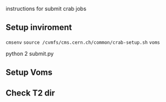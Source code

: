 
instructions for submit crab jobs

## Setup inviroment

`cmsenv`
`source /cvmfs/cms.cern.ch/common/crab-setup.sh`
`voms`


python 2 submit.py

## Setup Voms


## Check T2 dir 

